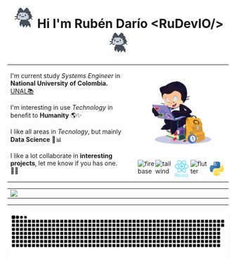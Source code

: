 <h1 align="center"> <img src="Octocats/pixeljumpcat.gif" width=50 ><img/> Hi I'm Rubén Darío <b>&lt;RuDevIO/&gt;</b> <img src="Octocats/pixeljumpcat.gif" width=50 ><img/></h1>

<table>
  <tr>
    <td>

I'm current study *Systems Engineer* in **National University of Colombia.** [UNAL📚](https://unal.edu.co/)
      

  I'm interesting in use *Technology* in benefit to **Humanity** 🌎✨

  I like all areas in *Tecnology*, but mainly **Data Science** 💾📊

  I like a lot collaborate in **interesting projects**, let me know if you has one. 👌🏼
    </td>
    <td>
      <img src="Octocats/studentcat.png" align="right" width=300  ><img/>
        <a href="https://www.python.org" target="_blank" rel="noreferrer"> <img align="right" src="https://raw.githubusercontent.com/devicons/devicon/master/icons/python/python-original.svg" alt="python" width="40" height="40"/> </a> 
   <a href="https://flutter.dev" target="_blank" rel="noreferrer"> <img align="right" src="https://www.vectorlogo.zone/logos/flutterio/flutterio-icon.svg" alt="flutter" width="40" height="40"/> </a>
   <a href="https://reactjs.org/" target="_blank" rel="noreferrer"> <img align="right" src="https://raw.githubusercontent.com/devicons/devicon/master/icons/react/react-original-wordmark.svg" alt="react" width="40" height="40"/> </a> 
   <a href="https://tailwindcss.com/" target="_blank" rel="noreferrer"> <img align="right" src="https://www.vectorlogo.zone/logos/tailwindcss/tailwindcss-icon.svg" alt="tailwind" width="40" height="40"/> </a> 
  <a href="https://firebase.google.com/" target="_blank" rel="noreferrer"> <img align="right" src="https://www.vectorlogo.zone/logos/firebase/firebase-icon.svg" alt="firebase" width="40" height="40"/> </a> 
    </td>
  </tr>
</table>

<table>
  <tr>
    <td>
       <a href="https://github.com/anuraghazra/github-readme-stats">
  <img align="left" src="http://github-readme-streak-stats.herokuapp.com?user=rguarnizo&theme=monokai-metallian&date_format=M%20j%5B%2C%20Y%5D" width=600/>
</a>
    </td>
    <td>
       <a href="https://github.com/anuraghazra/github-readme-stats">
  <img align="right" src="https://spotify-github-profile.vercel.app/api/view?uid=0nda93skbfbzl9rkjwspds7ta&cover_image=true&theme=novatorem&bar_color=53b14f&bar_color_cover=false" />
</a>
    </td>
  </tr>
</table>


  --- 




  





  ![mishmanners snake gif](/github-contribution-grid-snake.svg)





